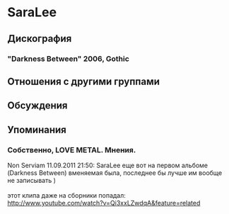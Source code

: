 # SaraLee



## Дискография

### "Darkness Between" 2006, Gothic




## Отношения с другими группами


## Обсуждения


## Упоминания

### Собственно, LOVE METAL. Мнения.

Non Serviam 11.09.2011 21:50:
SaraLee еще вот на первом альбоме (Darkness Between) вменяемая была, последнее бы лучше им вообще не записывать )<BR><BR>этот клипа даже на сборники попадал:<BR><A HREF="http://www.youtube.com/watch?v=Qi3xxLZwdqA&feature=related" TARGET="_blank">http://www.youtube.com/watch?v=Qi3xxLZwdqA&feature=related</A>

